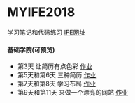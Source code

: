 # MYIFE2018  

学习笔记和代码练习 [IFE网址](http://ife.baidu.com/)

#### 基础学院(可预览)
* 第3天 让简历有点色彩  [作业](https://cool-orange.github.io/IFE2018/03/resume.html)  
* 第5天和第6天 三种简历  [作业](https://cool-orange.github.io/IFE2018/05/ife_resume.html)
* 第7天和第8天 学习布局  [作业](https://cool-orange.github.io/IFE2018/06/layout_2.html)
* 第9天和第11天 来做一个漂亮的网站  [作业](https://cool-orange.github.io/IFE2018/07/Web.html)
